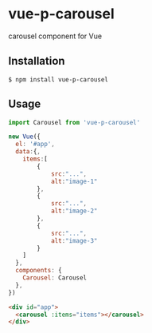 # vue-p-carousel

carousel component for Vue

## Installation

```shell
$ npm install vue-p-carousel
```

## Usage

```js
import Carousel from 'vue-p-carousel'

new Vue({
  el: '#app',
  data:{,
    items:[
        {
            src:"...",
            alt:"image-1"
        },
        {
            src:"...",
            alt:"image-2"
        },
        {
            src:"...",
            alt:"image-3"
        }
    ]
  },
  components: {
    Carousel: Carousel
  },
})
```

```html
<div id="app">
  <carousel :items="items"></carousel>
</div>
```